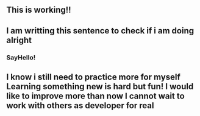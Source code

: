 ## This is working!!
I am writting this sentence to check if i am doing alright
---
### SayHello!
I know i still need to practice more for myself
Learning something new is hard but fun!
I would like to improve more than now
I cannot wait to work with others as developer for real
---
